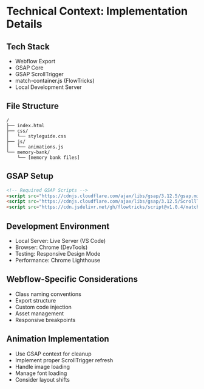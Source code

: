# Technical Context: Implementation Details

## Tech Stack

- Webflow Export
- GSAP Core
- GSAP ScrollTrigger
- match-container.js (FlowTricks)
- Local Development Server

## File Structure

```
/
├── index.html
├── css/
│   └── styleguide.css
├── js/
│   └── animations.js
└── memory-bank/
    └── [memory bank files]
```

## GSAP Setup

```html
<!-- Required GSAP Scripts -->
<script src="https://cdnjs.cloudflare.com/ajax/libs/gsap/3.12.5/gsap.min.js"></script>
<script src="https://cdnjs.cloudflare.com/ajax/libs/gsap/3.12.5/ScrollTrigger.min.js"></script>
<script src="https://cdn.jsdelivr.net/gh/flowtricks/script@v1.0.4/match-container.js"></script>
```

## Development Environment

- Local Server: Live Server (VS Code)
- Browser: Chrome (DevTools)
- Testing: Responsive Design Mode
- Performance: Chrome Lighthouse

## Webflow-Specific Considerations

- Class naming conventions
- Export structure
- Custom code injection
- Asset management
- Responsive breakpoints

## Animation Implementation

- Use GSAP context for cleanup
- Implement proper ScrollTrigger refresh
- Handle image loading
- Manage font loading
- Consider layout shifts
